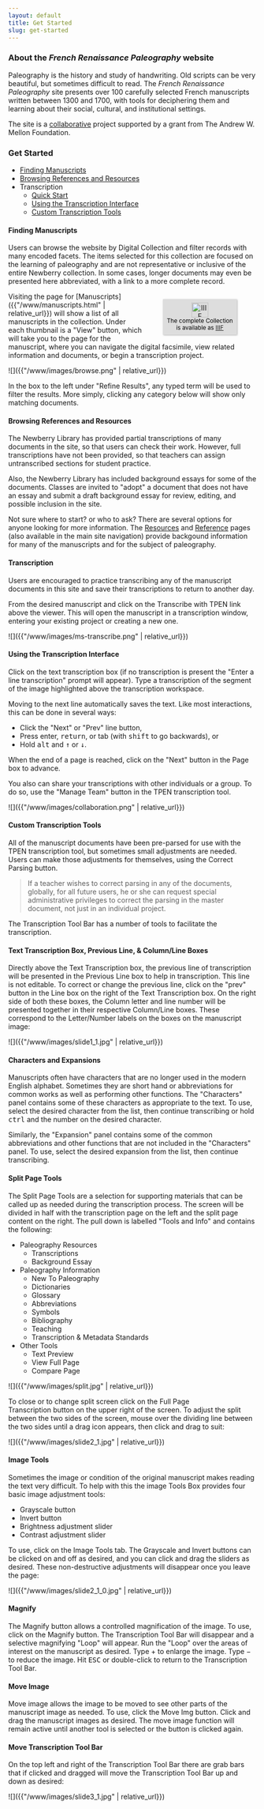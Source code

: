 ```yaml
---
layout: default
title: Get Started
slug: get-started
---
```


### About the *French Renaissance Paleography* website

Paleography is the history and study of handwriting. Old scripts can be very beautiful, but sometimes difficult to read. The *French Renaissance Paleography* site presents over 100 carefully selected French manuscripts written between 1300 and 1700, with tools for deciphering them and learning about their social, cultural, and institutional settings.


The site is a [collaborative](about-team) project supported by a grant from The Andrew W. Mellon Foundation. 

### Get Started

* [Finding Manuscripts](#Browse)
* [Browsing References and Resources](#References)
* Transcription
  * [Quick Start](#Quick-Start)
  * [Using the Transcription Interface](#TPEN)
  * [Custom Transcription Tools](#Custom-Tools)

#### Finding Manuscripts <a id="Browse" name="Browse"></a>

Users can browse the website by Digital Collection and filter records with many encoded facets. The items selected for this collection are focused on the learning of paleography and are not representative or inclusive of the entire Newberry collection. In some cases, longer documents may even be presented here abbreviated, with a link to a more complete record.
<figure style="float:right;text-align:center;box-shadow:1px 1px 3px rgba(0,0,0,.3);background-color:#ddd; color:black;max-width:136px;padding:.5em;">
<a href="https://collections.library.utoronto.ca/view/paleography:root?manifest=https://iiif.library.utoronto.ca/presentation/v2/collections/paleography:root">
    <img src="https://iiif.io/assets/uploads/logos/logo-iiif-34x30.png" alt="IIIF Manifest" style="width:34px;height:30px;">
    </a>
    <figcaption><small>The complete Collection is available as <a href="https://iiif.io">IIIF</a></small></figcaption>
</figure>
Visiting the page for [Manuscripts]({{"/www/manuscripts.html" | relative_url}}) will show a list of all manuscripts in the collection. Under each thumbnail is a "View" button, which will take you to the page for the manuscript, where you can navigate the digital facsimile, view related information and documents, or begin a transcription project.

![]({{"/www/images/browse.png" | relative_url}})

In the box to the left under "Refine Results", any typed term will be used to filter the results. More simply, clicking any category below will show only matching documents.

#### Browsing References and Resources <a id="References" name="References"></a>

The Newberry Library has provided partial transcriptions of many documents in the site, so that users can check their work. However, full transcriptions have not been provided, so that teachers can assign untranscribed sections for student practice.

Also, the Newberry Library has included background essays for some of the documents. Classes are invited to "adopt" a document that does not have an essay and submit a draft background essay for review, editing, and possible inclusion in the site.

Not sure where to start? or who to ask? There are several options for anyone looking for more information. The <a href="resources">Resources</a> and <a href="reference">Reference</a> pages (also available in the main site navigation) provide backgound information for many of the manuscripts and for the subject of paleography.

#### Transcription <a id="Quick-Start" name="Quick-Start"></a>

Users are encouraged to practice transcribing any of the manuscript documents in this site and save their transcriptions to return to another day. 

From the desired manuscript and click on the Transcribe with TPEN link above the viewer. This will open the manuscript in a transcription window, entering your existing project or creating a new one.

![]({{"/www/images/ms-transcribe.png" | relative_url}})

#### Using the Transcription Interface <a id="TPEN" name="TPEN"></a>

Click on the text transcription box (if no transcription is present the "Enter a line transcription" prompt will appear). Type a transcription of the segment of the image highlighted above the transcription workspace.

Moving to the next line automatically saves the text. Like most interactions, this can be done in several ways:

* Click the "Next" or "Prev" line button,
* Press <kb>enter</kbd>, <kbd>return</kbd>, or <kdb>tab</kbd> (with <kbd>shift</kbd> to go backwards), or
* Hold <kbd>alt</kbd> and <kbd>&uarr;</kbd> or <kbd>&darr;</kbd>.

When the end of a page is reached, click on the "Next" button in the Page box to advance.

You also can share your transcriptions with other individuals or a group. To do so, use the "Manage Team" button in the TPEN transcription tool.

![]({{"/www/images/collaboration.png" | relative_url}})

#### Custom Transcription Tools <a id="Custom-Tools" name="Custom-Tools"></a>

All of the manuscript documents have been pre-parsed for use with the TPEN transcription tool, but sometimes small adjustments are needed. Users can make those adjustments for themselves, using the Correct Parsing button.

> If a teacher wishes to correct parsing in any of the documents, globally, for all future users, he or she can request special administrative privileges to correct the parsing in the master document, not just in an individual project.

The Transcription Tool Bar has a number of tools to facilitate the transcription.

#### Text Transcription Box, Previous Line, & Column/Line Boxes

Directly above the Text Transcription box, the previous line of transcription will be presented in the Previous Line box to help in transcription. This line is not editable. To correct or change the previous line, click on the "prev" button in the Line box on the right of the Text Transcription box. On the right side of both these boxes, the Column letter and line number will be presented together in their respective Column/Line boxes. These correspond to the Letter/Number labels on the boxes on the manuscript image:

![]({{"/www/images/slide1_1.jpg" | relative_url}})

#### Characters and Expansions

Manuscripts often have characters that are no longer used in the modern English alphabet. Sometimes they are short hand or abbreviations for common works as well as performing other functions. The "Characters" panel contains some of these characters as appropriate to the text. To use, select the desired character from the list, then continue transcribing or hold <kbd>ctrl</kbd> and the number on the desired character.

Similarly, the "Expansion" panel contains some of the common abbreviations and other functions that are not included in the "Characters" panel. To use, select the desired expansion from the list, then continue transcribing.

#### Split Page Tools

The Split Page Tools are a selection for supporting materials that can be called up as needed during the transcription process. The screen will be divided in half with the transcription page on the left and the split page content on the right. The pull down is labelled "Tools and Info" and contains the following:

* Paleography Resources
  * Transcriptions
  * Background Essay
* Paleography Information
  * New To Paleography
  * Dictionaries
  * Glossary
  * Abbreviations
  * Symbols
  * Bibliography
  * Teaching
  * Transcription &amp; Metadata Standards
* Other Tools
  * Text Preview
  * View Full Page
  * Compare Page

![]({{"/www/images/split.jpg" | relative_url}})

To close or to change split screen click on the Full Page Transcription button on the upper right of the screen. To adjust the split between the two sides of the screen, mouse over the dividing line between the two sides until a drag icon appears, then click and drag to suit:

![]({{"/www/images/slide2_1.jpg" | relative_url}})

#### Image Tools

Sometimes the image or condition of the original manuscript makes reading the text very difficult. To help with this the image Tools Box provides four basic image adjustment tools:

* Grayscale button
* Invert button
* Brightness adjustment slider
* Contrast adjustment slider

To use, click on the Image Tools tab. The Grayscale and Invert buttons can be clicked on and off as desired, and you can click and drag the sliders as desired.
These non-destructive adjustments will disappear once you leave the page:

![]({{"/www/images/slide2_1_0.jpg" | relative_url}})

#### Magnify

The Magnify button allows a controlled magnification of the image. To use, click on the Magnify button. The Transcription Tool Bar will disappear and a selective magnifying "Loop" will appear. Run the "Loop" over the areas of interest on the manuscript as desired. Type <kdb>&plus;</kbd> to enlarge the image. Type <kdb>&minus;</kbd> to reduce the image. Hit <kbd>ESC</kbd> or double-click to return to the Transcription Tool Bar.   

#### Move Image

Move image allows the image to be moved to see other parts of the manuscript image as needed. 
To use, click the Move Img button. Click and drag the manuscript images as desired. 
The move image function will remain active until another tool is selected or the button is clicked again. 

#### Move Transcription Tool Bar

On the top left and right of the Transcription Tool Bar there are grab bars that if clicked and dragged will move the Transcription Tool Bar up and down as desired:

![]({{"/www/images/slide3_1.jpg" | relative_url}})